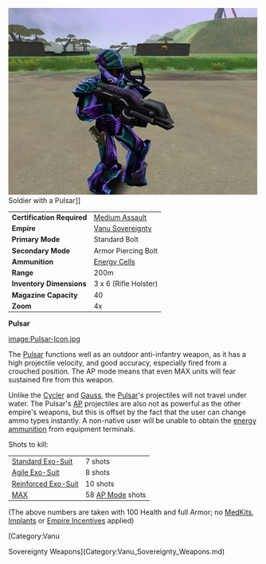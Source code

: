 ![](../images/PSScreenShot0290.jpg "fig:PSScreenShot0290.jpg") Soldier with a
Pulsar\]\]

|                            |                                                       |
| -------------------------- | ----------------------------------------------------- |
| **Certification Required** | [Medium Assault](../certifications/Medium_Assault.md) |
| **Empire**                 | [Vanu Sovereignty](../etc/Vanu_Sovereignty.md)        |
| **Primary Mode**           | Standard Bolt                                         |
| **Secondary Mode**         | Armor Piercing Bolt                                   |
| **Ammunition**             | [Energy Cells](../ammunition/Energy_Cell.md)          |
| **Range**                  | 200m                                                  |
| **Inventory Dimensions**   | 3 x 6 (Rifle Holster)                                 |
| **Magazine Capacity**      | 40                                                    |
| **Zoom**                   | 4x                                                    |

**Pulsar**

[image:Pulsar-Icon.jpg](image:Pulsar-Icon.jpg)

The [Pulsar](Pulsar.md) functions well as an outdoor
anti-infantry weapon, as it has a high projectile velocity, and good
accuracy, especially fired from a crouched position. The AP mode means
that even MAX units will fear sustained fire from this weapon.

Unlike the [Cycler](Cycler.md) and [Gauss](Gauss.md),
the [Pulsar](Pulsar.md)'s projectiles will not travel under
water. The Pulsar's [AP](../terminology/Armor_Piercing.md) projectiles are also
not as powerful as the other empire's weapons, but this is offset by the
fact that the user can change ammo types instantly. A non-native user
will be unable to obtain the [energy ammunition](../ammunition/Energy_Cell.md)
from equipment terminals.

Shots to kill:

|                                                        |                                                      |
| ------------------------------------------------------ | ---------------------------------------------------- |
| [Standard Exo-Suit](../armor/Standard_Exo-Suit.md)     | 7 shots                                              |
| [Agile Exo-Suit](../armor/Agile_Exo-Suit.md)           | 8 shots                                              |
| [Reinforced Exo-Suit](../armor/Reinforced_Exo-Suit.md) | 10 shots                                             |
| [MAX](../items/Mechanized_Assault_Exo-Suit.md)         | 58 [AP Mode](../terminology/Armor_Piercing.md) shots |

(The above numbers are taken with 100 Health and full Armor; no
[MedKits](../items/MedKit.md), [Implants](../implants/Implants.md) or [Empire
Incentives](../etc/Empire_Incentives.md) applied)

<!--[Category:Game Items](Category:Game_Items.md)-->
<!--[Category:Weapons](Category:Weapons.md)--> [Category:Vanu
Sovereignty Weapons](Category:Vanu_Sovereignty_Weapons.md)

